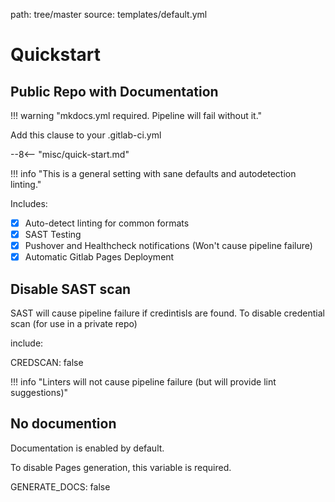 path: tree/master
source: templates/default.yml

# Quickstart

## Public Repo with Documentation

!!! warning "mkdocs.yml required. Pipeline will fail without it."

Add this clause to your .gitlab-ci.yml

--8<-- "misc/quick-start.md"

!!! info "This is a general setting with sane defaults and autodetection linting."

Includes:

- [X] Auto-detect linting for common formats
- [X] SAST Testing
- [X] Pushover and Healthcheck notifications (Won't cause pipeline failure)
- [X] Automatic Gitlab Pages Deployment

## Disable SAST scan

SAST will cause pipeline failure if credintisls are found. To disable credential scan (for use in a private repo)

include:

CREDSCAN: false

!!! info "Linters will not cause pipeline failure (but will provide lint suggestions)"

## No documention

Documentation is enabled by default.

To disable Pages generation, this variable is required.

GENERATE_DOCS: false